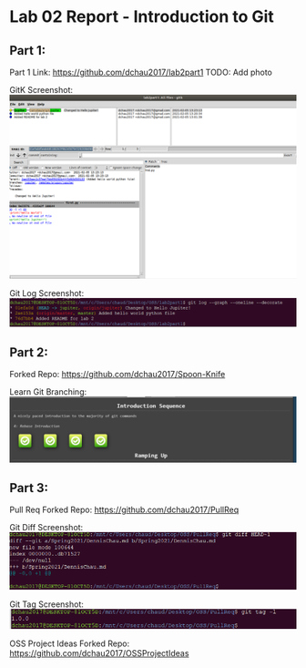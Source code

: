 # Lab 02 Report - Introduction to Git

## Part 1:
Part 1 Link: https://github.com/dchau2017/lab2part1
TODO: Add photo

GitK Screenshot:
![GitK Screenshot](./gitk.png?raw=true)

Git Log Screenshot:
![Git Log Screenshot](./git_log_capture.PNG?raw=true)



## Part 2:
Forked Repo: https://github.com/dchau2017/Spoon-Knife

Learn Git Branching:
![Git Branching Capture](./introSequence.PNG?raw=true)


## Part 3:
Pull Req Forked Repo: https://github.com/dchau2017/PullReq

Git Diff Screenshot:
![Git Diff Screenshot](./gitdiff.PNG?raw=true)

Git Tag Screenshot:
![Git Tag Screenshot](./gittag.PNG?raw=true)

OSS Project Ideas Forked Repo: https://github.com/dchau2017/OSSProjectIdeas

